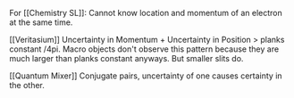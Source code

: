 For [[Chemistry SL]]:
Cannot know location and momentum of an electron at the same time.

[[Veritasium]]
Uncertainty in Momentum + Uncertainty in Position > planks constant /4pi.
Macro objects don't observe this pattern because they are much larger than planks constant anyways. But smaller slits do.

[[Quantum Mixer]]
Conjugate pairs, uncertainty of one causes certainty in the other.
